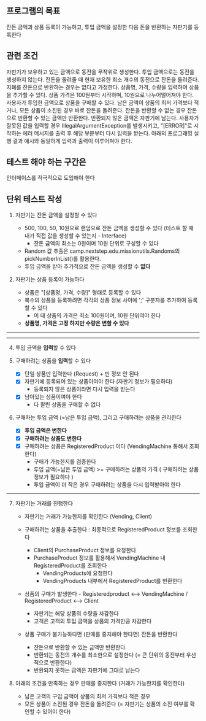 ## 프로그램의 목표
잔돈 금액과 상품 등록이 가능하고, 투입 금액을 설정한 다음 돈을 반환하는 자판기를 등록한다 

## 관련 조건 
자판기가 보유하고 있는 금액으로 동전을 무작위로 생성한다.
투입 금액으로는 동전을 생성하지 않는다.
잔돈을 돌려줄 때 현재 보유한 최소 개수의 동전으로 잔돈을 돌려준다.
지폐를 잔돈으로 반환하는 경우는 없다고 가정한다.
상품명, 가격, 수량을 입력하여 상품을 추가할 수 있다.
상품 가격은 100원부터 시작하며, 10원으로 나누어떨어져야 한다.
사용자가 투입한 금액으로 상품을 구매할 수 있다.
남은 금액이 상품의 최저 가격보다 적거나, 모든 상품이 소진된 경우 바로 잔돈을 돌려준다.
잔돈을 반환할 수 없는 경우 잔돈으로 반환할 수 있는 금액만 반환한다.
반환되지 않은 금액은 자판기에 남는다.
사용자가 잘못된 값을 입력할 경우 IllegalArgumentException를 발생시키고, "[ERROR]"로 시작하는 에러 메시지를 출력 후 해당 부분부터 다시 입력을 받는다.
아래의 프로그래밍 실행 결과 예시와 동일하게 입력과 출력이 이루어져야 한다.

## 테스트 해야 하는 구간은
인터페이스를 적극적으로 도입해야 한다 

## 단위 테스트 작성 
1. 자판기는 잔돈 금액을 설정할 수 있다 
   - 500, 100, 50, 10원으로 랜덤으로 잔돈 금액을 생성할 수 있다 (테스트 할 때 내가 직접 값을 생성할 수 있는지 - Interface)
     - 잔돈 금액의 최소는 0원이며 10원 단위로 구성할 수 있다
   - Random 값 추출은 camp.nextstep.edu.missionutils.Randoms의 pickNumberInList()를 활용한다.
   - 투입 금액을 받아 추가적으로 잔돈 금액을 생성할 수 **없다**
   
2. 자판기는 상품 등록이 가능하다
   - 상품은 "[상품명, 가격, 수량]" 형태로 등록할 수 있다
   - 복수의 상품을 등록하려면 각각의 상품 정보 사이에 ';' 구분자를 추가하여 등록할 수 있다
     - 이 때 상품의 가격은 최소 100원이며, 10원 단위여야 한다
   - **상품명, 가격은 고정 하지만 수량은 변할 수 있다** 

---

---
4. 투입 금액을 **입력**할 수 있다 

5. 구매하려는 상품을 **입력**할 수 있다 
   - [x] 단일 상품만 입력한다 (Request) + 빈 정보 안 된다 
   - [x] 자판기에 등록되어 있는 상품이여야 한다 (자판기 정보가 필요하다)
     - 등록되지 않은 상품이라면 다시 입력을 받는다 
   - [x] 남아있는 상품이여야 한다
     - 다 팔린 상품을 구매할 수 없다 
     
6. 구매자는 투입 금액 (=남은 투입 금액), 그리고 구매하려는 상품을 관리한다
   - [x] **투입 금액은 변한다**
   - [x] **구매하려는 상품도 변한다**
   - [x] 구매하려는 상품은 RegisteredProduct 이다 (VendingMachine 통해서 조회한다)
     - 구매가 가능한지를 검증한다
     - 투입 금액(=남은 투입 금액) >= 구매하려는 상품의 가격 ( 구매하려는 상품 정보가 필요하다 )
     - 투입 금액이 더 작은 경우 구매하려는 상품을 다시 입력받아야 한다
   
---

7. 자판기는 거래를 진행한다
   - 자판기는 거래가 가능한지를 확인한다 (Vending, Client)
     
   - 구매하려는 상품을 추출한다 : 최종적으로 RegisteredProduct 정보를 조회한다
     - Client의 PurchaseProduct 정보를 요청한다
     - PurchaseProduct 정보를 활용해서 VendingMachine 내 RegisteredProduct를 조회한다 
       - VendingProducts에 요청한다
       - VendingProducts 내부에서 RegisteredProduct를 반환한다 
   
   - 상품의 구매가 발생한다 - Registeredproduct <--> VendingMachine / RegisteredProduct <--> Client
     - 자판기는 해당 상품의 수량을 차감한다 
     - 고객은 고객의 투입 금액을 상품의 가격만큼 차감한다 
     
   - 상품 구매가 불가능하다면 (판매를 중지해야 한다면) 잔돈을 반환한다 
     - 잔돈으로 반환할 수 있는 금액만 반환한다.
     - 반환되는 동전의 개수를 최소한으로 설정한다 (= 큰 단위의 동전부터 우선적으로 반환한다)
     - 반환되지 못하는 금액은 자판기에 그대로 남는다

8. 아래의 조건을 만족하는 경우 판매를 중지한다 (거래가 가능한지를 확인한다)
   - 남은 고객의 구입 금액이 상품의 최저 가격보다 적은 경우
   - 모든 상품이 소진된 경우 잔돈을 돌려준다 (= 자판기는 상품의 소진 여부를 확인할 수 있어야 한다)
